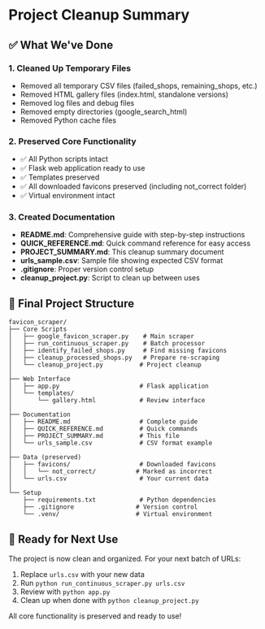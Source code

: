 # Project Cleanup Summary

## ✅ What We've Done

### 1. Cleaned Up Temporary Files
- Removed all temporary CSV files (failed_shops, remaining_shops, etc.)
- Removed HTML gallery files (index.html, standalone versions)
- Removed log files and debug files
- Removed empty directories (google_search_html)
- Removed Python cache files

### 2. Preserved Core Functionality
- ✅ All Python scripts intact
- ✅ Flask web application ready to use
- ✅ Templates preserved
- ✅ All downloaded favicons preserved (including not_correct folder)
- ✅ Virtual environment intact

### 3. Created Documentation
- **README.md**: Comprehensive guide with step-by-step instructions
- **QUICK_REFERENCE.md**: Quick command reference for easy access
- **PROJECT_SUMMARY.md**: This cleanup summary document
- **urls_sample.csv**: Sample file showing expected CSV format
- **.gitignore**: Proper version control setup
- **cleanup_project.py**: Script to clean up between uses

## 📁 Final Project Structure

```
favicon_scraper/
├── Core Scripts
│   ├── google_favicon_scraper.py    # Main scraper
│   ├── run_continuous_scraper.py    # Batch processor
│   ├── identify_failed_shops.py     # Find missing favicons
│   ├── cleanup_processed_shops.py   # Prepare re-scraping
│   └── cleanup_project.py          # Project cleanup
│
├── Web Interface
│   ├── app.py                      # Flask application
│   └── templates/
│       └── gallery.html            # Review interface
│
├── Documentation
│   ├── README.md                   # Complete guide
│   ├── QUICK_REFERENCE.md          # Quick commands
│   ├── PROJECT_SUMMARY.md          # This file
│   └── urls_sample.csv             # CSV format example
│
├── Data (preserved)
│   ├── favicons/                   # Downloaded favicons
│   │   └── not_correct/           # Marked as incorrect
│   └── urls.csv                    # Your current data
│
└── Setup
    ├── requirements.txt            # Python dependencies
    ├── .gitignore                 # Version control
    └── .venv/                     # Virtual environment
```

## 🚀 Ready for Next Use

The project is now clean and organized. For your next batch of URLs:

1. Replace `urls.csv` with your new data
2. Run `python run_continuous_scraper.py urls.csv`
3. Review with `python app.py`
4. Clean up when done with `python cleanup_project.py`

All core functionality is preserved and ready to use! 